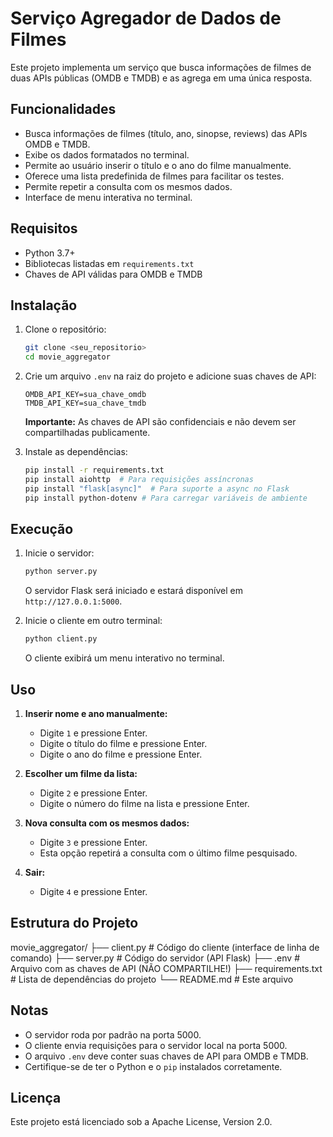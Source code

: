 # Serviço Agregador de Dados de Filmes

Este projeto implementa um serviço que busca informações de filmes de duas APIs públicas (OMDB e TMDB) e as agrega em uma única resposta.

## Funcionalidades

*   Busca informações de filmes (título, ano, sinopse, reviews) das APIs OMDB e TMDB.
*   Exibe os dados formatados no terminal.
*   Permite ao usuário inserir o título e o ano do filme manualmente.
*   Oferece uma lista predefinida de filmes para facilitar os testes.
*   Permite repetir a consulta com os mesmos dados.
*   Interface de menu interativa no terminal.

## Requisitos

*   Python 3.7+
*   Bibliotecas listadas em `requirements.txt`
*   Chaves de API válidas para OMDB e TMDB

## Instalação

1.  Clone o repositório:

    ```bash
    git clone <seu_repositorio>
    cd movie_aggregator
    ```

2.  Crie um arquivo `.env` na raiz do projeto e adicione suas chaves de API:

    ```
    OMDB_API_KEY=sua_chave_omdb
    TMDB_API_KEY=sua_chave_tmdb
    ```

    **Importante:** As chaves de API são confidenciais e não devem ser compartilhadas publicamente.

3.  Instale as dependências:

    ```bash
    pip install -r requirements.txt
    pip install aiohttp  # Para requisições assíncronas
    pip install "flask[async]"  # Para suporte a async no Flask
    pip install python-dotenv # Para carregar variáveis de ambiente
    ```

## Execução

1.  Inicie o servidor:

    ```bash
    python server.py
    ```

    O servidor Flask será iniciado e estará disponível em `http://127.0.0.1:5000`.

2.  Inicie o cliente em outro terminal:

    ```bash
    python client.py
    ```

    O cliente exibirá um menu interativo no terminal.

## Uso

1.  **Inserir nome e ano manualmente:**

    *   Digite `1` e pressione Enter.
    *   Digite o título do filme e pressione Enter.
    *   Digite o ano do filme e pressione Enter.

2.  **Escolher um filme da lista:**

    *   Digite `2` e pressione Enter.
    *   Digite o número do filme na lista e pressione Enter.

3.  **Nova consulta com os mesmos dados:**

    *   Digite `3` e pressione Enter.
    *   Esta opção repetirá a consulta com o último filme pesquisado.

4.  **Sair:**

    *   Digite `4` e pressione Enter.

## Estrutura do Projeto

movie_aggregator/
├── client.py # Código do cliente (interface de linha de comando)
├── server.py # Código do servidor (API Flask)
├── .env # Arquivo com as chaves de API (NÃO COMPARTILHE!)
├── requirements.txt # Lista de dependências do projeto
└── README.md # Este arquivo


## Notas

*   O servidor roda por padrão na porta 5000.
*   O cliente envia requisições para o servidor local na porta 5000.
*   O arquivo `.env` deve conter suas chaves de API para OMDB e TMDB.
*   Certifique-se de ter o Python e o `pip` instalados corretamente.

## Licença

Este projeto está licenciado sob a Apache License, Version 2.0.

